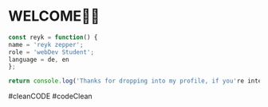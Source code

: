 # WELCOME🙏🏻


```javascript
const reyk = function() {
name = 'reyk zepper';
role = 'webDev Student';
language = de, en
};

return console.log('Thanks for dropping into my profile, if you're intersted....contact me!?'); 
```

#cleanCODE
#codeClean
